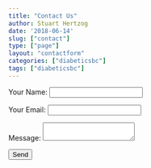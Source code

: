 ```yaml
---
title: "Contact Us"
author: Stuart Hertzog
date: '2018-06-14'
slug: ["contact"]
type: ["page"]
layout: "contactform"
categories: ["diabeticsbc"]
tags: ["diabeticsbc"]
---
```


<form name="contact" method="POST" netlify>
  <p>
    <label>Your Name: <input type="text" name="name" /></label>
  </p>
  <p>
    <label>Your Email: <input type="email" name="email" /></label>
  </p>
<!--
  <p>
    <label>Your Health: <select name="health[]" multiple>
      <option value="diabetic">I have diabetes</option>
      <option value="non-diabetic">I do not have diabetes</option>
    </select></label>
  </p>
-->
  <p>
    <label>Message: <textarea name="message"></textarea></label>
  </p>
  <p>
    <button type="submit">Send</button>
  </p>
</form>
